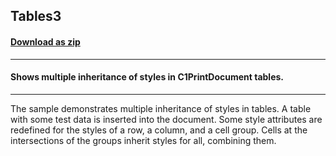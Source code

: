## Tables3
#### [Download as zip](https://grapecity.github.io/DownGit/#/home?url=https://github.com/GrapeCity/ComponentOne-WinForms-Samples/tree/master/Core\PrintDocument\CS\Tables3)
____
#### Shows multiple inheritance of styles in C1PrintDocument tables.
____
The sample demonstrates multiple inheritance of styles in tables. A table with some test data is inserted into the document.
Some style attributes are redefined for the styles of a row, a column, and a cell group. Cells at the intersections of the groups inherit styles for all, combining them.
